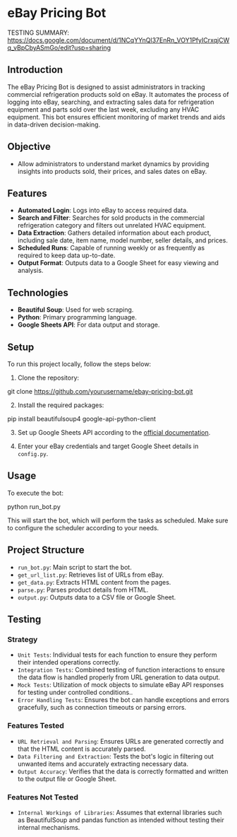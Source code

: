 # eBay Pricing Bot

TESTING SUMMARY: https://docs.google.com/document/d/1NCqYYnQl37EnRn_VOY1PfyICrxqjCWq_vBpCbyASmGo/edit?usp=sharing

## Introduction

The eBay Pricing Bot is designed to assist administrators in tracking commercial refrigeration products sold on eBay. It automates the process of logging into eBay, searching, and extracting sales data for refrigeration equipment and parts sold over the last week, excluding any HVAC equipment. This bot ensures efficient monitoring of market trends and aids in data-driven decision-making.

## Objective

- Allow administrators to understand market dynamics by providing insights into products sold, their prices, and sales dates on eBay.

## Features

- **Automated Login**: Logs into eBay to access required data.
- **Search and Filter**: Searches for sold products in the commercial refrigeration category and filters out unrelated HVAC equipment.
- **Data Extraction**: Gathers detailed information about each product, including sale date, item name, model number, seller details, and prices.
- **Scheduled Runs**: Capable of running weekly or as frequently as required to keep data up-to-date.
- **Output Format**: Outputs data to a Google Sheet for easy viewing and analysis.

## Technologies

- **Beautiful Soup**: Used for web scraping.
- **Python**: Primary programming language.
- **Google Sheets API**: For data output and storage.

## Setup

To run this project locally, follow the steps below:

1. Clone the repository:

git clone https://github.com/yourusername/ebay-pricing-bot.git

2. Install the required packages:

pip install beautifulsoup4 google-api-python-client

3. Set up Google Sheets API according to the [official documentation](https://developers.google.com/sheets/api/quickstart/python).

4. Enter your eBay credentials and target Google Sheet details in `config.py`.

## Usage

To execute the bot:

python run_bot.py

This will start the bot, which will perform the tasks as scheduled. Make sure to configure the scheduler according to your needs.

## Project Structure

- `run_bot.py`: Main script to start the bot.
- `get_url_list.py`: Retrieves list of URLs from eBay.
- `get_data.py`: Extracts HTML content from the pages.
- `parse.py`: Parses product details from HTML.
- `output.py`: Outputs data to a CSV file or Google Sheet.

## Testing

### Strategy

- `Unit Tests`: Individual tests for each function to ensure they perform their intended operations correctly.
- `Integration Tests`: Combined testing of function interactions to ensure the data flow is handled properly from URL generation to data output.
- `Mock Tests`: Utilization of mock objects to simulate eBay API responses for testing under controlled conditions..
- `Error Handling Tests`: Ensures the bot can handle exceptions and errors gracefully, such as connection timeouts or parsing errors.

### Features Tested

- `URL Retrieval and Parsing`: Ensures URLs are generated correctly and that the HTML content is accurately parsed.
- `Data Filtering and Extraction`: Tests the bot's logic in filtering out unwanted items and accurately extracting necessary data.
- `Output Accuracy`: Verifies that the data is correctly formatted and written to the output file or Google Sheet.

### Features Not Tested

- `Internal Workings of Libraries`: Assumes that external libraries such as BeautifulSoup and pandas function as intended without testing their internal mechanisms.
